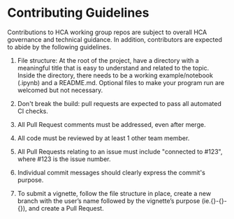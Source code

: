 # Contributing Guidelines
Contributions to HCA working group repos are subject to overall HCA
governance and technical guidance. In addition, contributors are
expected to abide by the following guidelines.

1. File structure: At the root of the project, have a directory with a meaningful title that is easy to understand and related to the topic. Inside the directory, there needs to be a working example/notebook (.ipynb) and a README.md. Optional files to make your program run are welcomed but not necessary. 

1. Don't break the build: pull requests are expected to pass all
  automated CI checks.

1. All Pull Request comments must be addressed, even after merge.

1. All code must be reviewed by at least 1 other team member.

1. All Pull Requests relating to an issue must include "connected to 
  #123", where #123 is the issue number.

1. Individual commit messages should clearly express the commit's purpose.

1. To submit a vignette, follow the file structure in place, create a new branch with the user’s name followed by the vignette’s purpose (ie.{<firstName>}-{<topic>}-{<vignettes>}), and create a Pull Request. 

